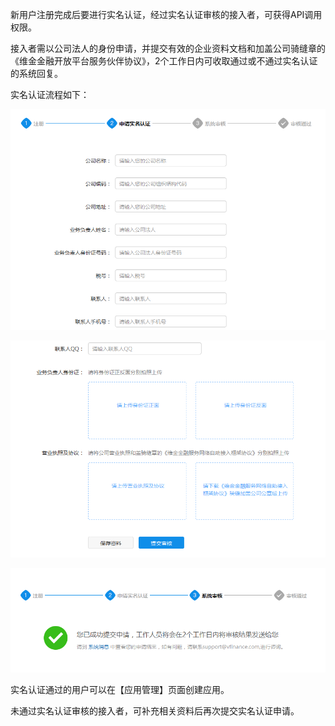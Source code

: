新用户注册完成后要进行实名认证，经过实名认证审核的接入者，可获得API调用权限。

接入者需以公司法人的身份申请，并提交有效的企业资料文档和加盖公司骑缝章的《维金金融开放平台服务伙伴协议》，2个工作日内可收取通过或不通过实名认证的系统回复。

实名认证流程如下：

![](/assets/实名认证.png)

![](/assets/实名认证2.png)

![](/assets/实名认证3.png)

实名认证通过的用户可以在【应用管理】页面创建应用。

未通过实名认证审核的接入者，可补充相关资料后再次提交实名认证申请。

